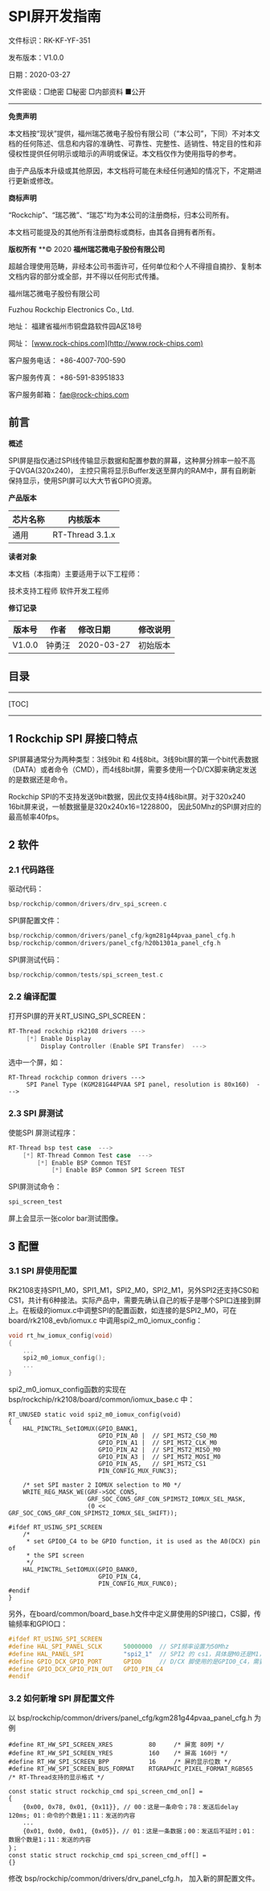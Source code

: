 # SPI屏开发指南

文件标识：RK-KF-YF-351

发布版本：V1.0.0

日期：2020-03-27

文件密级：□绝密   □秘密   □内部资料   ■公开

------

**免责声明**

本文档按“现状”提供，福州瑞芯微电子股份有限公司（“本公司”，下同）不对本文档的任何陈述、信息和内容的准确性、可靠性、完整性、适销性、特定目的性和非侵权性提供任何明示或暗示的声明或保证。本文档仅作为使用指导的参考。

由于产品版本升级或其他原因，本文档将可能在未经任何通知的情况下，不定期进行更新或修改。

**商标声明**

“Rockchip”、“瑞芯微”、“瑞芯”均为本公司的注册商标，归本公司所有。

本文档可能提及的其他所有注册商标或商标，由其各自拥有者所有。

**版权所有** **© 2020 **福州瑞芯微电子股份有限公司**

超越合理使用范畴，非经本公司书面许可，任何单位和个人不得擅自摘抄、复制本文档内容的部分或全部，并不得以任何形式传播。

福州瑞芯微电子股份有限公司

Fuzhou Rockchip Electronics Co., Ltd.

地址：     福建省福州市铜盘路软件园A区18号

网址：     [www.rock-chips.com](http://www.rock-chips.com)

客户服务电话： +86-4007-700-590

客户服务传真： +86-591-83951833

客户服务邮箱： [fae@rock-chips.com](mailto:fae@rock-chips.com)

## 前言

**概述**

SPI屏是指仅通过SPI线传输显示数据和配置参数的屏幕，这种屏分辨率一般不高于QVGA(320x240)， 主控只需将显示Buffer发送至屏内的RAM中，屏有自刷新保持显示，使用SPI屏可以大大节省GPIO资源。

**产品版本**

| **芯片名称** | **内核版本**    |
| ------------ | --------------- |
| 通用         | RT-Thread 3.1.x |

**读者对象**

本文档（本指南）主要适用于以下工程师：

技术支持工程师
软件开发工程师

**修订记录**

| **版本号** | **作者** | **修改日期** | **修改说明** |
| ---------- | -------- | :----------- | ------------ |
| V1.0.0     | 钟勇汪   | 2020-03-27   | 初始版本     |

## 目录

------

[TOC]

------

## 1 Rockchip SPI 屏接口特点

SPI屏幕通常分为两种类型：3线9bit 和 4线8bit。3线9bit屏的第一个bit代表数据（DATA）或者命令（CMD），而4线8bit屏，需要多使用一个D/CX脚来确定发送的是数据还是命令。

Rockchip SPI的不支持发送9bit数据，因此仅支持4线8bit屏。对于320x240 16bit屏来说，一帧数据量是320x240x16=1228800， 因此50Mhz的SPI屏对应的最高帧率40fps。

## 2 软件

### 2.1 代码路径

驱动代码：

```c
bsp/rockchip/common/drivers/drv_spi_screen.c
```

SPI屏配置文件：

```c
bsp/rockchip/common/drivers/panel_cfg/kgm281g44pvaa_panel_cfg.h
bsp/rockchip/common/drivers/panel_cfg/h20b1301a_panel_cfg.h
```

SPI屏测试代码：

```c
bsp/rockchip/common/tests/spi_screen_test.c
```

### 2.2 编译配置

打开SPI屏的开关RT_USING_SPI_SCREEN：

```c
RT-Thread rockchip rk2108 drivers --->
     [*] Enable Display
         Display Controller (Enable SPI Transfer)  --->
```

选中一个屏，如：

```
RT-Thread rockchip common drivers --->
     SPI Panel Type (KGM281G44PVAA SPI panel, resolution is 80x160)  --->
```

### 2.3 SPI 屏测试

使能SPI 屏测试程序：

~~~c
RT-Thread bsp test case  --->
    [*] RT-Thread Common Test case  --->
    	[*] Enable BSP Common TEST
    	    [*] Enable BSP Common SPI Screen TEST
~~~

SPI屏测试命令：

~~~c
spi_screen_test
~~~

屏上会显示一张color bar测试图像。

## 3 配置

### 3.1  SPI 屏使用配置

RK2108支持SPI1_M0，SPI1_M1，SPI2_M0，SPI2_M1，另外SPI2还支持CS0和CS1，共计有6种接法。实际产品中，需要先确认自己的板子是哪个SPI口连接到屏上。在板级的iomux.c中调整SPI的配置函数，如连接的是SPI2_M0，可在board/rk2108_evb/iomux.c 中调用spi2_m0_iomux_config：

~~~c
void rt_hw_iomux_config(void)
{
    ...
    spi2_m0_iomux_config();
    ...
}
~~~

spi2_m0_iomux_config函数的实现在bsp/rockchip/rk2108/board/common/iomux_base.c 中：

```
RT_UNUSED static void spi2_m0_iomux_config(void)
{
    HAL_PINCTRL_SetIOMUX(GPIO_BANK1,
                         GPIO_PIN_A0 |  // SPI_MST2_CS0_M0
                         GPIO_PIN_A1 |  // SPI_MST2_CLK_M0
                         GPIO_PIN_A2 |  // SPI_MST2_MISO_M0
                         GPIO_PIN_A3 |  // SPI_MST2_MOSI_M0
                         GPIO_PIN_A5,   // SPI_MST2_CS1
                         PIN_CONFIG_MUX_FUNC3);

    /* set SPI master 2 IOMUX selection to M0 */
    WRITE_REG_MASK_WE(GRF->SOC_CON5,
                      GRF_SOC_CON5_GRF_CON_SPIMST2_IOMUX_SEL_MASK,
                      (0 << GRF_SOC_CON5_GRF_CON_SPIMST2_IOMUX_SEL_SHIFT));

#ifdef RT_USING_SPI_SCREEN
    /*
     * set GPIO0_C4 to be GPIO function, it is used as the A0(DCX) pin of
     * the SPI screen
     */
    HAL_PINCTRL_SetIOMUX(GPIO_BANK0,
                         GPIO_PIN_C4,
                         PIN_CONFIG_MUX_FUNC0);
#endif
}
```

另外，在board/common/board_base.h文件中定义屏使用的SPI接口，CS脚，传输频率和GPIO口：

~~~c
#ifdef RT_USING_SPI_SCREEN
#define HAL_SPI_PANEL_SCLK      50000000  // SPI频率设置为50Mhz
#define HAL_PANEL_SPI           "spi2_1"  // SPI2 的 cs1，具体是M0还是M1，有上面的iomux函数决定
#define GPIO_DCX_GPIO_PORT      GPIO0     // D/CX 脚使用的是GPIO0_C4，需要在spi2_m0_iomux_config 把此PIN设置为GPIO功能，即FUNC0
#define GPIO_DCX_GPIO_PIN_OUT   GPIO_PIN_C4
#endif
~~~

### 3.2 如何新增 SPI 屏配置文件

以 bsp/rockchip/common/drivers/panel_cfg/kgm281g44pvaa_panel_cfg.h 为例

```
#define RT_HW_SPI_SCREEN_XRES          80     /* 屏宽 80列 */
#define RT_HW_SPI_SCREEN_YRES          160    /* 屏高 160行 */
#define RT_HW_SPI_SCREEN_BPP           16     /* 屏的显示位数 */
#define RT_HW_SPI_SCREEN_BUS_FORMAT    RTGRAPHIC_PIXEL_FORMAT_RGB565 /* RT-Thread支持的显示格式 */

const static struct rockchip_cmd spi_screen_cmd_on[] =
{
    {0x00, 0x78, 0x01, {0x11}}, // 00：这是一条命令；78：发送后delay 120ms; 01：命令的个数是1；11：发送的内容
    ...
    {0x01, 0x00, 0x01, {0x05}}，// 01：这是一条数据；00：发送后不延时；01：数据个数是1；11：发送的内容
}；
const static struct rockchip_cmd spi_screen_cmd_off[] =
{}
```

修改 bsp/rockchip/common/drivers/drv_panel_cfg.h， 加入新的屏配置文件。

